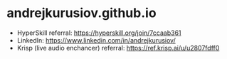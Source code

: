 # andrejkurusiov.github.io

* HyperSkill referral: https://hyperskill.org/join/7ccaab361
* LinkedIn: https://www.linkedin.com/in/andrejkurusiov/
* Krisp (live audio enchancer) referral: https://ref.krisp.ai/u/u2807fdff0
